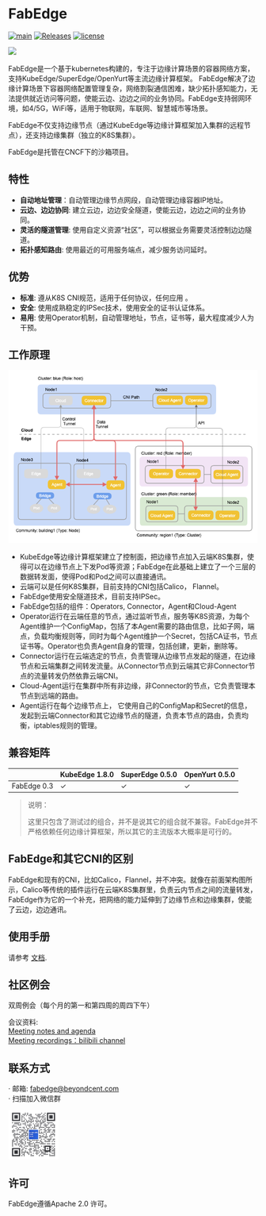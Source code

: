 # FabEdge

[![main](https://github.com/FabEdge/fabedge/actions/workflows/main.yml/badge.svg)](https://github.com/FabEdge/fabedge/actions/workflows/main.yml)
[![Releases](https://img.shields.io/github/release/fabedge/fabedge/all.svg?style=flat-square)](https://github.com/fabedge/fabedge/releases)
[![license](https://img.shields.io/badge/License-Apache%202.0-blue.svg)](https://github.com/FabEdge/fabedge/blob/main/LICENSE)

<img src="https://user-images.githubusercontent.com/88021699/132610524-c5adcbd3-d49a-4de4-94de-dab46d4a2ed5.jpg" width="40%">  

FabEdge是一个基于kubernetes构建的，专注于边缘计算场景的容器网络方案，支持KubeEdge/SuperEdge/OpenYurt等主流边缘计算框架。 FabEdge解决了边缘计算场景下容器网络配置管理复杂，网络割裂通信困难，缺少拓扑感知能力，无法提供就近访问等问题，使能云边、边边之间的业务协同。FabEdge支持弱网环境，如4/5G，WiFi等，适用于物联网，车联网、智慧城市等场景。

FabEdge不仅支持边缘节点（通过KubeEdge等边缘计算框架加入集群的远程节点），还支持边缘集群（独立的K8S集群）。

FabEdge是托管在CNCF下的沙箱项目。

## 特性

* **自动地址管理**：自动管理边缘节点网段，自动管理边缘容器IP地址。
* **云边、边边协同**: 建立云边，边边安全隧道，使能云边，边边之间的业务协同。  
* **灵活的隧道管理**:  使用自定义资源“社区”，可以根据业务需要灵活控制边边隧道。
* **拓扑感知路由**: 使用最近的可用服务端点，减少服务访问延时。

## 优势

* **标准**: 遵从K8S CNI规范，适用于任何协议，任何应用 。
* **安全**: 使用成熟稳定的IPSec技术，使用安全的证书认证体系。 
* **易用**: 使用Operator机制，自动管理地址，节点，证书等，最大程度减少人为干预。

## 工作原理

<img src="docs/images/FabEdge-Arch.png" alt="fabedge-arch"/>

* KubeEdge等边缘计算框架建立了控制面，把边缘节点加入云端K8S集群，使得可以在边缘节点上下发Pod等资源；FabEdge在此基础上建立了一个三层的数据转发面，使得Pod和Pod之间可以直接通讯。
* 云端可以是任何K8S集群，目前支持的CNI包括Calico， Flannel。
* FabEdge使用安全隧道技术，目前支持IPSec。
* FabEdge包括的组件：Operators, Connector，Agent和Cloud-Agent
* Operator运行在云端任意的节点，通过监听节点，服务等K8S资源，为每个Agent维护一个ConfigMap，包括了本Agent需要的路由信息，比如子网，端点，负载均衡规则等，同时为每个Agent维护一个Secret，包括CA证书，节点证书等。Operator也负责Agent自身的管理，包括创建，更新，删除等。
* Connector运行在云端选定的节点，负责管理从边缘节点发起的隧道，在边缘节点和云端集群之间转发流量。从Connector节点到云端其它非Connector节点的流量转发仍然依靠云端CNI。
* Cloud-Agent运行在集群中所有非边缘，非Connector的节点，它负责管理本节点到远端的路由。  
* Agent运行在每个边缘节点上， 它使用自己的ConfigMap和Secret的信息，发起到云端Connector和其它边缘节点的隧道，负责本节点的路由，负责均衡，iptables规则的管理。

## 兼容矩阵

|             | KubeEdge 1.8.0 | SuperEdge  0.5.0 | OpenYurt 0.5.0 |
| ----------- | -------------- | ---------------- | -------------- |
| FabEdge 0.3 | ✓              | ✓                | ✓              |

> 说明：
>
> 这里只包含了测试过的组合，并不是说其它的组合就不兼容。FabEdge并不严格依赖任何边缘计算框架，所以其它的主流版本大概率是可行的。

## FabEdge和其它CNI的区别 

FabEdge和现有的CNI，比如Calico，Flannel，并不冲突。就像在前面架构图所示，Calico等传统的插件运行在云端K8S集群里，负责云内节点之间的流量转发，FabEdge作为它的一个补充，把网络的能力延伸到了边缘节点和边缘集群，使能了云边，边边通讯。

## 使用手册

请参考 [文档](docs/).

## 社区例会

双周例会（每个月的第一和第四周的周四下午） 

会议资料:  
[Meeting notes and agenda](https://shimo.im/docs/Wwt9TdGqgVvpDHJt)    
[Meeting recordings：bilibili channel](https://space.bilibili.com/524926244?spm_id_from=333.1007.0.0)  

## 联系方式

· 邮箱: fabedge@beyondcent.com  
· 扫描加入微信群

<img src="docs/images/wechat-group-qr-code.jpg" alt="wechat-group" style="width: 20%"/>

## 许可
FabEdge遵循Apache 2.0 许可。
